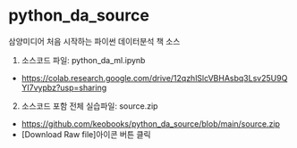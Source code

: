 # python_da_source

삼양미디어 처음 시작하는 파이썬 데이터분석 책 소스

1. 소스코드 파일: python_da_ml.ipynb
- https://colab.research.google.com/drive/12qzhlSlcVBHAsbq3Lsv25U9QYI7vypbz?usp=sharing


2. 소스코드 포함 전체 실습파일: source.zip
- https://github.com/keobooks/python_da_source/blob/main/source.zip
- [Download Raw file]아이콘 버튼 클릭
